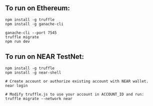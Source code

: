 ## To run on Ethereum:

```
npm install -g truffle
npm install -g ganache-cli

ganache-cli --port 7545
truffle migrate 
npm run dev
```

## To run on NEAR TestNet:

```
npm install -g truffle
npm install -g near-shell

# Create account or authorize existing account with NEAR wallet.
near login

# Modify truffle.js to use your account in ACCOUNT_ID and run:
truffle migrate --network near
```

